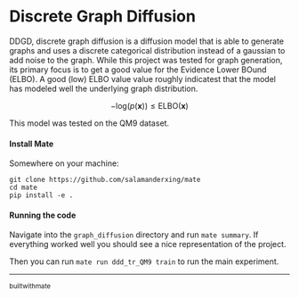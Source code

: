 # Discrete Graph Diffusion

DDGD, discrete graph diffusion is a diffusion model that is able to generate
graphs and uses a discrete categorical distribution instead of a gaussian to add
noise to the graph. While this project was tested for graph generation, its
primary focus is to get a good value for the Evidence Lower BOund (ELBO). A good
(low) ELBO value value roughly indicatest that the model has modeled well the
underlying graph distribution.

$$-\text{log}(p(\mathbf{x})) \leq \text{ELBO}(\mathbf{x})$$

This model was tested on the QM9 dataset.

#### Install Mate

Somewhere on your machine:

```
git clone https://github.com/salamanderxing/mate
cd mate
pip install -e .
```

#### Running the code

Navigate into the `graph_diffusion` directory and run `mate summary`. If
everything worked well you should see a nice representation of the project.

Then you can run `mate run ddd_tr_QM9 train` to run the main experiment.

---

<small>builtwithmate</small>
